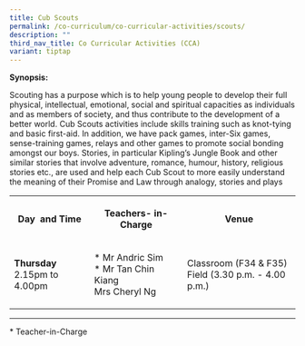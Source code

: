 ```yaml
---
title: Cub Scouts
permalink: /co-curriculum/co-curricular-activities/scouts/
description: ""
third_nav_title: Co Curricular Activities (CCA)
variant: tiptap
---
```

<p><strong>Synopsis:</strong>
</p>
<p>Scouting has a purpose which is to help young people to develop their
full physical, intellectual, emotional, social and spiritual capacities
as individuals and as members of society, and thus contribute to the development
of a better world. Cub Scouts activities include skills training such as
knot-tying and basic first-aid. In addition, we have pack games, inter-Six
games, sense-training games, relays and other games to promote social bonding
amongst our boys. Stories, in particular Kipling’s Jungle Book and other
similar stories that involve adventure, romance, humour, history, religious
stories etc., are used and help each Cub Scout to more easily understand
the meaning of their Promise and Law through analogy, stories and plays</p>
<table style="minWidth: 75px">
<colgroup>
<col>
<col>
<col>
</colgroup>
<tbody>
<tr>
<th rowspan="1" colspan="1">
<p>Day&nbsp; and Time</p>
</th>
<th rowspan="1" colspan="1">
<p>Teachers- in-Charge</p>
</th>
<th rowspan="1" colspan="1">
<p>Venue</p>
</th>
</tr>
<tr>
<td rowspan="1" colspan="1">
<p><strong>Thursday</strong>
<br>2.15pm to 4.00pm</p>
</td>
<td rowspan="1" colspan="1">
<p>* Mr Andric Sim
<br>* Mr Tan Chin Kiang
<br>Mrs Cheryl Ng&nbsp;</p>
</td>
<td rowspan="1" colspan="1">
<p>Classroom (F34 &amp; F35)
<br>Field (3.30 p.m. - 4.00 p.m.)</p>
</td>
</tr>
</tbody>
</table>
<hr>
<p>* Teacher-in-Charge</p>
<p>
<br>
</p>
<p></p>
<p>
<br>
</p>